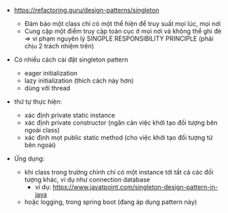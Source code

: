 * https://refactoring.guru/design-patterns/singleton
  - Đảm bảo một class chỉ có một thể hiện để truy suất mọi lúc, mọi nơi
  - Cung cập một điểm truy cập toàn cục ở mọi nơi và không thể ghi đè 
    => vi phạm nguyên lý SINGPLE RESPONSIBILITY PRINCIPLE (phải chịu 2 trách nhiệm trên)

* Có nhiều cách cài đặt singleton pattern
  - eager initialization
  - lazy initialization (thích cách này hơn)
  - dùng với thread
  
* thứ tự thực hiện:
  - xác định private static instance
  - xác định private constructor (ngăn cản việc khởi tạo đối tượng bên ngoài class)
  - xác định mọt public static method (cho việc khởi tạo đối tượng từ bên ngoài)
  
* Ứng dụng:
  - khi class trong trường chình chỉ có một instance tới tất cả các đối tượng khác, ví dụ như connection database
    - ví dụ: https://www.javatpoint.com/singleton-design-pattern-in-java
  - hoặc logging, trong spring boot (đang áp dụng pattern này)